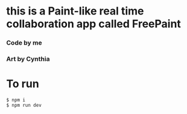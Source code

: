 # this is a Paint-like real time collaboration app called FreePaint

### Code by me
### Art by Cynthia

# To run

    $ npm i
    $ npm run dev
